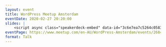 ```yaml
---
layout: event
title: WordPress Meetup Amsterdam
eventDate: 2020-02-27 20:20:00
slides: |
    <script async class="speakerdeck-embed" data-id="3c6e7ea7c5264c0583c243bf41a9dc30" data-ratio="1.77777777777778" src="//speakerdeck.com/assets/embed.js"></script>
eventPage: https://www.meetup.com/en-AU/WordPress-Amsterdam/events/268448468/
format: Talk
---
```

